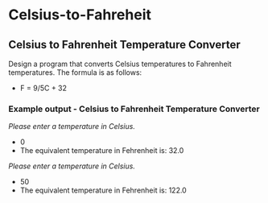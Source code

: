 # Celsius-to-Fahreheit
## Celsius to Fahrenheit Temperature Converter 
Design a program that converts Celsius temperatures to Fahrenheit temperatures.  The formula is as follows:

* F = 9/5C + 32

### Example output - Celsius to Fahrenheit Temperature Converter

*Please enter a temperature in Celsius.*
* 0
* The equivalent temperature in Fehrenheit is: 32.0

*Please enter a temperature in Celsius.*
* 50
* The equivalent temperature in Fehrenheit is: 122.0
